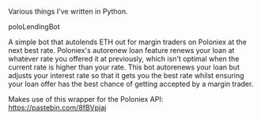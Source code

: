 Various things I've written in Python.


poloLendingBot

A simple bot that autolends ETH out for margin traders on Poloniex at the next best rate.
Poloniex's autorenew loan feature renews your loan at whatever rate you offered it at previously,
which isn't optimal when the current rate is higher than your rate. This bot autorenews your loan
but adjusts your interest rate so that it gets you the best rate whilst ensuring your loan offer
has the best chance of getting accepted by a margin trader.

Makes use of this wrapper for the Poloniex API: https://pastebin.com/8fBVpjaj
